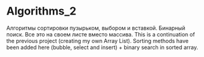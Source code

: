 # Algorithms_2
Алгоритмы сортировки пузырьком, выбором и вставкой. Бинарный поиск. Все это на своем листе вместо массива.
This is a continuation of the previous project (creating my own Array List). Sorting methods have been added here (bubble, select and insert) + binary search in sorted array.
